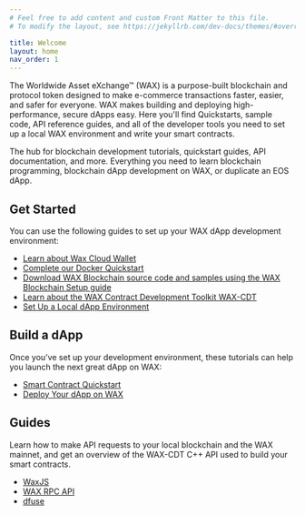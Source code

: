 ```yaml
---
# Feel free to add content and custom Front Matter to this file.
# To modify the layout, see https://jekyllrb.com/dev-docs/themes/#overriding-theme-defaults

title: Welcome
layout: home
nav_order: 1
---
```


The Worldwide Asset eXchange™ (WAX) is a purpose-built blockchain and protocol token designed to make e-commerce transactions faster, easier, and safer for everyone. WAX makes building and deploying high-performance, secure dApps easy. Here you'll find Quickstarts, sample code, API reference guides, and all of the developer tools you need to set up a local WAX environment and write your smart contracts.

The hub for blockchain development tutorials, quickstart guides, API documentation, and more. Everything you need to learn blockchain programming, blockchain dApp development on WAX, or duplicate an EOS dApp.

## Get Started
You can use the following guides to set up your WAX dApp development environment:

* [Learn about Wax Cloud Wallet](/docs/wax-cloud-wallet/)
* [Complete our Docker Quickstart](/docs/dapp-development/docker-setup/)
* [Download WAX Blockchain source code and samples using the WAX Blockchain Setup guide](/docs/dapp-development/wax-blockchain-setup/)
* [Learn about the WAX Contract Development Toolkit WAX-CDT](/docs/dapp-development/wax-cdt/)
* [Set Up a Local dApp Environment](/docs/dapp-development/setup-local-dapp-environment/)

## Build a dApp
Once you’ve set up your development environment, these tutorials can help you launch the next great dApp on WAX:

* [Smart Contract Quickstart](/docs/dapp-development/smart-contract-quickstart/) 
* [Deploy Your dApp on WAX](/docs/dapp-development/deploy-dapp-on-wax/deploy_source)

## Guides
Learn how to make API requests to your local blockchain and the WAX mainnet, and get an overview of the WAX-CDT C++ API used to build your smart contracts.

* [WaxJS](/docs/wax-cloud-wallet/waxjs/)
* [WAX RPC API](/docs/api-reference/rpc_api)
* [dfuse](/docs/api-reference/dfuse/)



